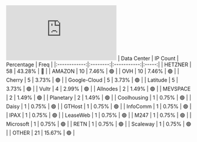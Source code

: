 ![Diagramm](https://github.com/111STAVR111/props/blob/main/Celestia/Mainnet/Decentralization/1/README.md)
| Data Center | IP Count | Percentage | Freq |
|:------------:|:--------:|:-----------:|:-----:|
| HETZNER | 58 | 43.28% | 🔴 |
| AMAZON | 10 | 7.46% | 🟢 |
| OVH | 10 | 7.46% | 🟢 |
| Cherry | 5 | 3.73% | 🟢 |
| Google-Cloud | 5 | 3.73% | 🟢 |
| Latitude | 5 | 3.73% | 🟢 |
| Vultr | 4 | 2.99% | 🟢 |
| Allnodes | 2 | 1.49% | 🟢 |
| MEVSPACE | 2 | 1.49% | 🟢 |
| Planetary | 2 | 1.49% | 🟢 |
| Coolhousing | 1 | 0.75% | 🟢 |
| Daisy | 1 | 0.75% | 🟢 |
| GTHost | 1 | 0.75% | 🟢 |
| InfoComm | 1 | 0.75% | 🟢 |
| IPAX | 1 | 0.75% | 🟢 |
| LeaseWeb | 1 | 0.75% | 🟢 |
| M247 | 1 | 0.75% | 🟢 |
| Microsoft | 1 | 0.75% | 🟢 |
| RETN | 1 | 0.75% | 🟢 |
| Scaleway | 1 | 0.75% | 🟢 |
| OTHER | 21 | 15.67% | 🟢 |